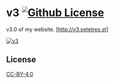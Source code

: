 v3 [![Github License](https://img.shields.io/github/license/setetres/v3.svg)](https://github.com/setetres/v3/blob/master/LICENSE)
==

v3.0 of my website. [http://v3.setetres.st]

[![v3](http://files.setetres.st/img/v3-desktop.png?v=1&raw=true)](http://v3.setetres.st)

License
-------

[CC-BY-4.0]

[http://v3.setetres.st]: http://v3.setetres.st
[CC-BY-4.0]: http://creativecommons.org/licenses/by/4.0
